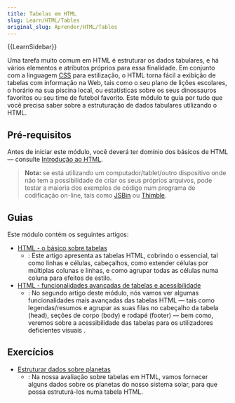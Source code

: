```yaml
---
title: Tabelas em HTML
slug: Learn/HTML/Tables
original_slug: Aprender/HTML/Tables
---
```

{{LearnSidebar}}

Uma tarefa muito comum em HTML é estruturar os dados tabulares, e há vários elementos e atributos próprios para essa finalidade. Em conjunto com a linguagem [CSS](/pt-BR/docs/Learn/CSS) para estilização, o HTML torna fácil a exibição de tabelas com informação na Web, tais como o seu plano de lições escolares, o horário na sua piscina local, ou estatísticas sobre os seus dinossauros favoritos ou seu time de futebol favorito. Este módulo te guia por tudo que você precisa saber sobre a estruturação de dados tabulares utilizando o HTML.

## Pré-requisitos

Antes de iniciar este módulo, você deverá ter domínio dos básicos de HTML — consulte [Introdução ao HTML](/pt-BR/docs/Learn/HTML/Introducao_ao_HTML).

> **Nota:** se está utilizando um computador/tablet/outro dispositivo onde não tem a possibilidade de criar os seus próprios arquivos, pode testar a maioria dos exemplos de código num programa de codificação on-line, tais como [JSBin](http://jsbin.com/) ou [Thimble](https://thimble.mozilla.org/).

## Guias

Este módulo contém os seguintes artigos:

- [HTML - o básico sobre tabelas](/pt-BR/docs/Learn/HTML/Tables/Basicos)
  - : Este artigo apresenta as tabelas HTML, cobrindo o essencial, tal como linhas e células, cabeçalhos, como extender células por múltiplas colunas e linhas, e como agrupar todas as células numa coluna para efeitos de estilo.
- [HTML - funcionalidades avançadas de tabelas e acessibilidade](/pt-BR/docs/Learn/HTML/Tables/Avancada)
  - : No segundo artigo deste módulo, nós vamos ver algumas funcionalidades mais avançadas das tabelas HTML — tais como legendas/resumos e agrupar as suas filas no cabeçalho da tabela (head), seções de corpo (body) e rodapé (footer) — bem como, veremos sobre a acessibilidade das tabelas para os utilizadores deficientes visuais .

## Exercícios

- [Estruturar dados sobre planetas](/pt-BR/docs/Learn/HTML/Tables/Avaliacao_Estruturar_os_dados_dos_planetas)
  - : Na nossa avaliação sobre tabelas em HTML, vamos fornecer alguns dados sobre os planetas do nosso sistema solar, para que possa estruturá-los numa tabela HTML.
